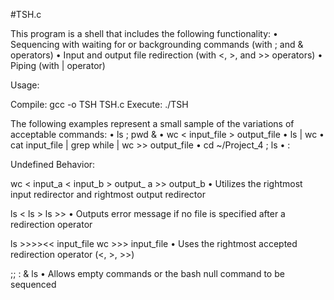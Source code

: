 #TSH.c

This program is a shell that includes the following functionality:
•	Sequencing with waiting for or backgrounding commands (with ; and & operators)
•	Input and output file redirection (with <, >, and >> operators)
•	Piping (with | operator)

Usage:

Compile: gcc -o TSH TSH.c 
Execute: ./TSH

The following examples represent a small sample of the variations of acceptable commands:
•	ls ; pwd &
•	wc < input_file > output_file
•	ls | wc
•	cat input_file | grep while | wc >> output_file
•	cd ~/Project_4 ; ls
•	:

Undefined Behavior:

wc < input_a < input_b >  output_ a >> output_b
•	Utilizes the rightmost input redirector and rightmost output redirector

ls <
ls >
ls >>
•	Outputs error message if no file is specified after a redirection operator


ls >>>><< input_file
wc >>> input_file
•	Uses the rightmost accepted redirection operator (<, >, >>)

;;
: & ls
•	Allows empty commands or the bash null command to be sequenced

